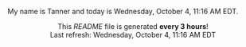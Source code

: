 My name is Tanner and today is Wednesday, October 4, 11:16 AM EDT.

<p align="center">This <i>README</i> file is generated <b>every 3 hours</b>!</br>Last refresh: Wednesday, October 4, 11:16 AM EDT<br /></p>
